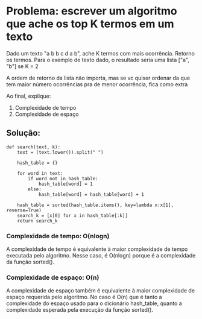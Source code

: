 # Problema: escrever um algoritmo que ache os top K termos em um texto

Dado um texto "a b b c d a b", ache K termos com mais ocorrência. Retorno os termos.
Para o exemplo de texto dado, o resultado seria uma lista ["a", "b"] se K = 2

A ordem de retorno da lista não importa, mas se vc quiser ordenar da que tem maior número ocorrências pra de menor ocorrência, fica como extra

Ao final, explique:

1. Complexidade de tempo
2. Complexidade de espaço

## Solução:
```
def search(text, k):
    text = (text.lower()).split(" ")

    hash_table = {}

    for word in text:
        if word not in hash_table:
            hash_table[word] = 1
        else:
            hash_table[word] = hash_table[word] + 1

    hash_table = sorted(hash_table.items(), key=lambda x:x[1], reverse=True)
    search_k = [x[0] for x in hash_table[:k]]
    return search_k
```
### Complexidade de tempo: O(nlogn)
A complexidade de tempo é equivalente à maior complexidade de tempo executada pelo algoritmo. Nesse caso, é O(nlogn) porque é a complexidade da função sorted().

### Complexidade de espaço: O(n)
A complexidade de espaço também é equivalente à maior complexidade de espaço requerida pelo algoritmo. No caso é O(n) que é tanto a complexidade do espaço usado para o dicionário hash_table, quanto a complexidade esperada pela execução da função sorted().
